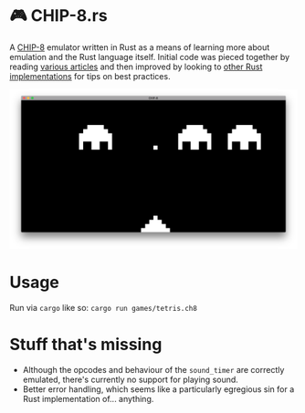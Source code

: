 # 🎮 CHIP-8.rs
A [CHIP-8](https://en.wikipedia.org/wiki/CHIP-8) emulator written in Rust as a means of learning more about emulation and the Rust language itself. Initial code was pieced together by reading [various articles](http://emulator101.com/) and then improved by looking to [other Rust implementations](https://github.com/starrhorne) for tips on best practices.

![Screenshot of CHIP-8 running SPACE INVADERS](https://github.com/measuredweighed/CHIP-8.rs/blob/master/screenshot.png)

# Usage
Run via `cargo` like so:
```cargo run games/tetris.ch8```

# Stuff that's missing
* Although the opcodes and behaviour of the `sound_timer` are correctly emulated, there's currently no support for playing sound.
* Better error handling, which seems like a particularly egregious sin for a Rust implementation of... anything.
